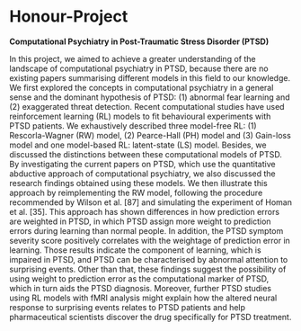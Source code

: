 # Honour-Project

**Computational Psychiatry in Post-Traumatic Stress Disorder (PTSD)**

In this project, we aimed to achieve a greater understanding of the landscape of computational psychiatry in PTSD, because there are no existing papers summarising different models in this field to our knowledge. We first explored the concepts in computational psychiatry in a general sense and the dominant hypothesis of PTSD: (1) abnormal fear learning and (2) exaggerated threat detection. Recent computational studies have used reinforcement learning (RL) models to fit behavioural experiments with PTSD patients. We exhaustively described three model-free RL: (1) Rescorla-Wagner (RW) model, (2) Pearce-Hall (PH) model and (3) Gain-loss model and one model-based RL: latent-state (LS) model. Besides, we discussed the distinctions between these computational models of PTSD. By investigating the current papers on PTSD, which use the quantitative abductive approach of computational psychiatry, we also discussed the research findings obtained using these models. We then illustrate this approach by reimplementing the RW model, following the procedure recommended by Wilson et al. [87] and simulating the experiment of Homan et al. [35]. This approach has shown differences in how prediction errors are weighted in PTSD, in which PTSD assign more weight to prediction errors during learning than normal people. In addition, the PTSD symptom severity score positively correlates with the weightage of prediction error in learning. Those results indicate the component of learning, which is impaired in PTSD, and PTSD can be characterised by abnormal attention to surprising events. Other than that, these findings suggest the possibility of using weight to prediction error as the computational marker of PTSD, which in turn aids the PTSD diagnosis. Moreover, further PTSD studies using RL models with fMRI analysis might explain how the altered neural response to surprising events relates to PTSD patients and help pharmaceutical scientists discover the drug specifically for PTSD treatment.
